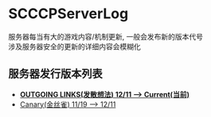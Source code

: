 # SCCCPServerLog
服务器每当有大的游戏内容/机制更新, 一般会发布新的版本代号  
涉及服务器安全的更新的详细内容会模糊化

## 服务器发行版本列表
* **[OUTGOING LINKS(发散想法) 12/11 --> Current(当前)](OUTGOINGLINKS)**
* [Canary(金丝雀) 11/19 --> 12/11](Canary)
